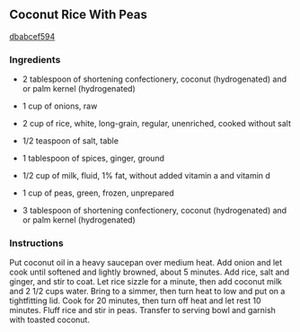 ## Coconut Rice With Peas

[dbabcef594](http://cooking.nytimes.com/recipes/1014723)

### Ingredients

 - 2 tablespoon of shortening confectionery, coconut (hydrogenated) and or palm kernel (hydrogenated)

 - 1 cup of onions, raw

 - 2 cup of rice, white, long-grain, regular, unenriched, cooked without salt

 - 1/2 teaspoon of salt, table

 - 1 tablespoon of spices, ginger, ground

 - 1/2 cup of milk, fluid, 1% fat, without added vitamin a and vitamin d

 - 1 cup of peas, green, frozen, unprepared

 - 3 tablespoon of shortening confectionery, coconut (hydrogenated) and or palm kernel (hydrogenated)

### Instructions

Put coconut oil in a heavy saucepan over medium heat. Add onion and let cook until softened and lightly browned, about 5 minutes. Add rice, salt and ginger, and stir to coat. Let rice sizzle for a minute, then add coconut milk and 2 1/2 cups water. Bring to a simmer, then turn heat to low and put on a tightfitting lid. Cook for 20 minutes, then turn off heat and let rest 10 minutes. Fluff rice and stir in peas. Transfer to serving bowl and garnish with toasted coconut.